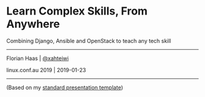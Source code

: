 # Learn Complex Skills, From Anywhere

Combining Django, Ansible and OpenStack to teach any tech skill

* * *

Florian Haas | [@xahteiwi](https://twitter.com/xahteiwi)

linux.conf.au 2019 | 2019-01-23

* * *

(Based on my [standard presentation
template](https://github.com/fghaas/presentation-template))

